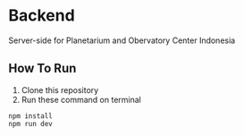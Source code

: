 # Backend
Server-side for Planetarium and Obervatory Center Indonesia
## How To Run
1. Clone this repository
2. Run these command on terminal
```
npm install
npm run dev
```
